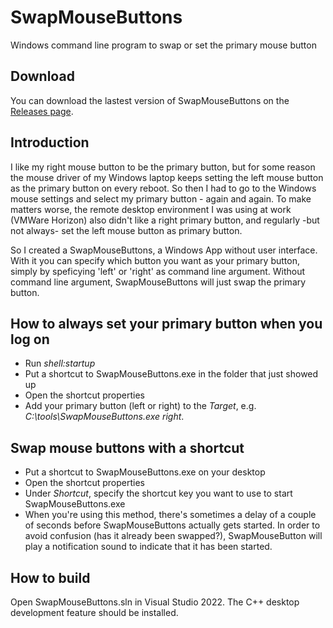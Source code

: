 # SwapMouseButtons
Windows command line program to swap or set the primary mouse button

## Download
You can download the lastest version of SwapMouseButtons on the [Releases page](https://github.com/egonl/SwapMouseButtons/releases).

## Introduction
I like my right mouse button to be the primary button, but for some reason the mouse driver of my Windows laptop keeps setting the left mouse button as the primary button on every reboot. So then I had to go to the Windows mouse settings and select my primary button - again and again. To make matters worse, the remote desktop environment I was using at work (VMWare Horizon) also didn't like a right primary button, and regularly -but not always- set the left mouse button as primary button.

So I created a SwapMouseButtons, a Windows App without user interface. With it you can specify which button you want as your primary button, simply by speficying 'left' or 'right' as command line argument. Without command line argument, SwapMouseButtons will just swap the primary button. 

## How to always set your primary button when you log on
- Run *shell:startup*
- Put a shortcut to SwapMouseButtons.exe in the folder that just showed up
- Open the shortcut properties
- Add your primary button (left or right) to the *Target*, e.g. *C:\tools\SwapMouseButtons.exe right*.

## Swap mouse buttons with a shortcut
- Put a shortcut to SwapMouseButtons.exe on your desktop
- Open the shortcut properties
- Under *Shortcut*, specify the shortcut key you want to use to start SwapMouseButtons.exe
- When you're using this method, there's sometimes a delay of a couple of seconds before SwapMouseButtons actually gets started. In order to avoid confusion (has it already been swapped?), SwapMouseButton will play a notification sound to indicate that it has been started.

## How to build
Open SwapMouseButtons.sln in Visual Studio 2022. The C++ desktop development feature should be installed.
